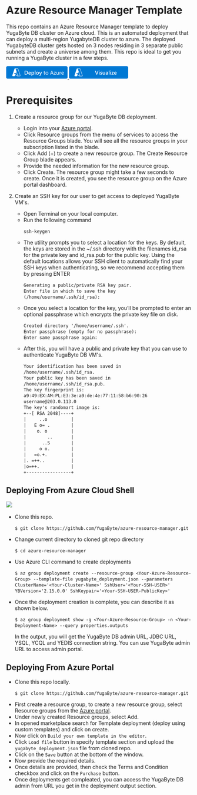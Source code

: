 # Azure Resource Manager Template

This repo contains an Azure Resource Manager template to deploy YugaByte DB cluster on Azure cloud. This is an automated deployment that can deploy a multi-region YugabyteDB cluster to azure. The deployed YugabyteDB cluster gets hosted on 3 nodes residing in 3 separate public subnets and create a universe among them. This repo is ideal to get you running a YugaByte cluster in a few steps.

<a href="https://portal.azure.com/#create/Microsoft.Template/uri/https%3A%2F%2Fraw.githubusercontent.com%2Fyugabyte%2Fazure-resource-manager%2Fmaster%2Fyugabyte_deployment.json" target="_blank">
    <img src="https://raw.githubusercontent.com/Azure/azure-quickstart-templates/master/1-CONTRIBUTION-GUIDE/images/deploytoazure.png"/>
</a>
<a href="http://armviz.io/#/?load=https%3A%2F%2Fraw.githubusercontent.com%2Fyugabyte%2Fazure-resource-manager%2Fmaster%2Fyugabyte_deployment.json" target="_blank">
    <img src="https://raw.githubusercontent.com/Azure/azure-quickstart-templates/master/1-CONTRIBUTION-GUIDE/images/visualizebutton.png"/>
</a>


# Prerequisites 
  1. Create a resource group for our YugaByte DB deployment.
     - Login into your [Azure portal](https://portal.azure.com/).
     - Click Resource groups from the menu of services to access the Resource Groups blade. You will see all the resource groups in your subscription listed in the blade.
     - Click Add (+) to create a new resource group. The Create Resource Group blade appears.
     - Provide the needed information for the new resource group.
     - Click Create. The resource group might take a few seconds to create. Once it is created, you see the resource group on the Azure portal dashboard.
  
  2. Create an SSH key for our user to get access to deployed YugaByte VM's.
     - Open Terminal on your local computer.
     - Run the following command 
        ```
        ssh-keygen
        ```     
     - The utility prompts you to select a location for the keys. By default, the keys are stored in the ~/.ssh directory with the filenames id_rsa for the private key and id_rsa.pub for the public key. Using the default locations allows your SSH client to automatically find your SSH keys when authenticating, so we recommend accepting them by pressing ENTER
       ```
       Generating a public/private RSA key pair.
       Enter file in which to save the key (/home/username/.ssh/id_rsa):
       ```
     - Once you select a location for the key, you’ll be prompted to enter an optional passphrase which encrypts the private key file on disk.
       ```
       Created directory '/home/username/.ssh'.
       Enter passphrase (empty for no passphrase):
       Enter same passphrase again:
       ``` 
      - After this, you will have a public and private key that you can use to authenticate YugaByte DB VM's.
        ```
        Your identification has been saved in /home/username/.ssh/id_rsa.
        Your public key has been saved in /home/username/.ssh/id_rsa.pub.
        The key fingerprint is:
        a9:49:EX:AM:PL:E3:3e:a9:de:4e:77:11:58:b6:90:26 username@203.0.113.0
        The key's randomart image is:
        +--[ RSA 2048]----+
        |     ..o         |
        |   E o= .        |
        |    o. o         |
        |        ..       |
        |      ..S        |
        |     o o.        |
        |   =o.+.         |
        |. =++..          |
        |o=++.            |
        +-----------------+
        ```

## Deploying From Azure Cloud Shell 
<a href="https://shell.azure.com" target="_blank">
    <img src="https://shell.azure.com/images/launchcloudshell.png"/>
</a>

  - Clone this repo.
    ```
    $ git clone https://github.com/YugaByte/azure-resource-manager.git
    ```
  - Change current directory to cloned git repo directory
    ```
    $ cd azure-resource-manager
    ```
  - Use Azure CLI command to create deployments <br/> 
    ```
    $ az group deployment create --resource-group <Your-Azure-Resource-Group> --template-file yugabyte_deployment.json --parameters ClusterName='<Your-Cluster-Name>' SshUser='<Your-SSH-USER>' YBVersion='2.15.0.0' SshKeypair='<Your-SSH-USER-PublicKey>'
    ```
  - Once the deployment creation is complete, you can describe it as shown below.
    ```
    $ az group deployment show -g <Your-Azure-Resource-Group> -n <Your-Deployment-Name> --query properties.outputs
    ```
    In the output, you will get the YugaByte DB admin URL, JDBC URL, YSQL, YCQL and YEDIS connection string. You can use YugaByte admin URL to access admin portal.

## Deploying From Azure Portal
 - Clone this repo locally.
     ```
     $ git clone https://github.com/YugaByte/azure-resource-manager.git
     ```
  - First create a resource group, to create a new resource group, select Resource groups from the [Azure portal](https://portal.azure.com/).
  - Under newly created Resource groups, select Add.
  - In opened marketplace search for Template deployment (deploy using custom templates) and click on create.
  - Now click on `Build your own template in the editor`.
  - Click `Load file` button in specify template section and upload the `yugabyte_deployment.json` file from cloned repo. 
  -  Click on the `Save` button at the bottom of the window.
  -  Now provide the required details.
  -  Once details are provided, then check the Terms and Condition checkbox and click on the `Purchase` button. 
  -  Once deployments get compleated, you can access the YugaByte DB admin from URL you get in the deployment output section.
